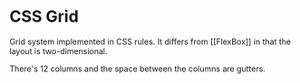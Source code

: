 # CSS Grid

Grid system implemented in CSS rules. It differs from [[FlexBox]] in that the layout is two-dimensional.

There's 12 columns and the space between the columns are gutters.
